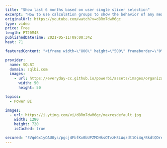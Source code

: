 ```yaml
---
title: "Show last 6 months based on user single slicer selection"
excerpt: "How to use calculation groups to show the behavior of any measure in the last 6 months (or any other number of months), starting from a single date selection with a slicer.\r Article and download: https://sql.bi/704248?aff=yt\r \r How to learn DAX: https://www.sqlbi.com/guides/dax/?aff=yt\r The definitive"
originalUrl: https://youtube.com/watch?v=d8Rm7dwM6gc
type: video
price: Free
length: PT20M4S
publishedDateTime: 2021-05-11T09:00:34Z
heat: 71

featuredContent: "<iframe width=\"800\" height=\"500\" frameborder=\"0\" src=\"https://www.youtube.com/embed/d8Rm7dwM6gc\" allow=\"accelerometer; autoplay; encrypted-media; gyroscope; picture-in-picture\" allowfullscreen></iframe>"

provider:
  name: SQLBI
  domain: sqlbi.com
  images:
    - url: https://everyday-cc.github.io/powerbi/assets/images/organizations/sqlbi.com-50x50.jpg
      width: 50
      height: 50

topics:
  - Power BI

images:
  - url: https://i.ytimg.com/vi/d8Rm7dwM6gc/maxresdefault.jpg
    width: 1280
    height: 720
    isCached: true

secured: "EVqdGx1yOAU0ys/pgcj4FbfKx0bUPZMDHksOTvzH8LWqzdt1Oi4q/BkdtQDre6DiFRYT8DiVBtEiPN4pV9y3btJ8bW1I1Y01QB13W3frakvAGdJpMEZy5vUOljSzyeT75HH5UwhCd7wyhZ1dwGIZyC0zfPkueYOUY9tEOtTINRGWibKorLwUo4bLtkXp81sPwOff8B3UtaKScnquNJY5H+7/5WqcZ5ZkGOd6Yn3cqBbYP2E33jY2UVZ9fI3oNkUgLW4EBbYpPOLNBejBvQHB2MZxQ402X+DNgq6lhxUc1INdpMcmZVlqykcGFVjWL1VeQWuWcUbHBKhX/hLWr0CKCRv6PSDSZa8V9jy4gxprz3TMh6fGFUDLy27BzhmBAvVVTHzBK4hUfBshtuQnPhT+Rv7cH26DTOLwIOEb1gKW/b0=;DE0JB9nsV3ch/fHD/dHCRw=="
---
```


